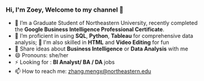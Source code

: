 ### Hi, I'm Zoey, Welcome to my channel 👋

- 🔭 I’m a Graduate Student of Northeastern University, recently completed the **Google Business Intelligence Professional Certificate**.
- 🌱 I’m proficient in using **SQL**, **Python**, **Tableau** for comprehensive data analysis;
  🌱 I'm also skilled in **HTML** and **Video Editing** for fun
- 💬 Share ideas about **Business Intelligence** or **Data Analysis** with me
- 😄 Pronouns: she/her
- ⚡ Looking for : **BI Analyst/ BA / DA** jobs
- 📫 How to reach me: zhang.mengx@northeastern.edu
